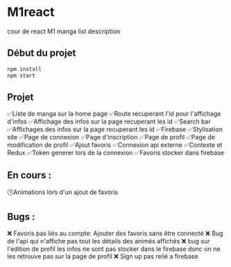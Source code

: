 # M1react
cour de react M1 manga list description

## Début du projet 
```bash	
npm install
npm start
```

## Projet 

✅Liste de manga sur la home page 
✅Route recuperant l'id pour l'affichage d'infos 
✅Affichage des infos sur la page recuperant les id
✅Search bar
✅Affichages des infos sur la page recuperant les id
✅Firebase
✅Stylisation site
✅Page de connexion
✅Page d'inscription
✅Page de profil
✅Page de modification de profil
✅Ajout favoris
✅Connexion api externe
✅Contexte et Redux
✅Token generer lors de la connexion 
✅Favoris stocker dans firebase
## En cours :

🕒Animations lors d'un ajout de favoris 


## Bugs :

❌ Favoris pas liés au compte: Ajouter des favoris sans être connecté
❌ Bug de l'api qui n'affiche pas tout les détails des animés affichés
❌ bug sur l'edition de profil les infos ne sont pas stocker dans le firebase donc on ne les retrouve pas sur la page de profil 
❌ Sign up pas relié a firebase
